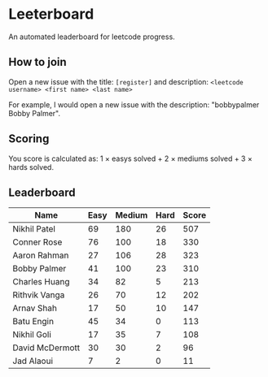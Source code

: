 # Leeterboard

An automated leaderboard for leetcode progress.

## How to join

Open a new issue with the title: `[register]` and description:
`<leetcode username> <first name> <last name>`

For example, I would open a new issue with the description: "bobbypalmer Bobby Palmer".

## Scoring

You score is calculated as:
1 $\times$ easys solved + 2 $\times$ mediums solved + 3 $\times$ hards solved.

## Leaderboard
| Name | Easy | Medium | Hard | Score |
| --- | --- | --- | --- | --- |
| Nikhil Patel | 69 | 180 | 26 | 507 |
| Conner Rose | 76 | 100 | 18 | 330 |
| Aaron Rahman | 27 | 106 | 28 | 323 |
| Bobby Palmer | 41 | 100 | 23 | 310 |
| Charles Huang | 34 | 82 | 5 | 213 |
| Rithvik Vanga | 26 | 70 | 12 | 202 |
| Arnav Shah | 17 | 50 | 10 | 147 |
| Batu Engin | 45 | 34 | 0 | 113 |
| Nikhil Goli | 17 | 35 | 7 | 108 |
| David McDermott | 30 | 30 | 2 | 96 |
| Jad Alaoui | 7 | 2 | 0 | 11 |
